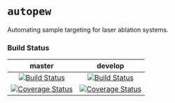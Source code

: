 # `autopew`

Automating sample targeting for laser ablation systems.

### Build Status

| **master** | **develop** |
|:----------:|:-----------:|
| [![Build Status](https://travis-ci.org/morganjwilliams/autopew.svg?branch=master)](https://travis-ci.com/morganjwilliams/autopew) | [![Build Status](https://travis-ci.org/morganjwilliams/autopew.svg?branch=develop)](https://travis-ci.com/morganjwilliams/autopew) |
| [![Coverage Status](https://coveralls.io/repos/github/morganjwilliams/autopew/badge.svg?branch=master)](https://coveralls.io/github/morganjwilliams/autopew?branch=master) | [![Coverage Status](https://coveralls.io/repos/github/morganjwilliams/autopew/badge.svg?branch=develop)](https://coveralls.io/github/morganjwilliams/autopew?branch=develop) |
